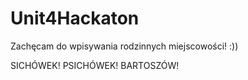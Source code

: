 # Unit4Hackaton

Zachęcam do wpisywania rodzinnych miejscowości! :))

SICHÓWEK!
PSICHÓWEK!
BARTOSZÓW!
